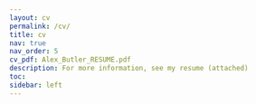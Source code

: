 ```yaml
---
layout: cv
permalink: /cv/
title: cv
nav: true
nav_order: 5
cv_pdf: Alex_Butler_RESUME.pdf
description: For more information, see my resume (attached)
toc:
sidebar: left
---
```

